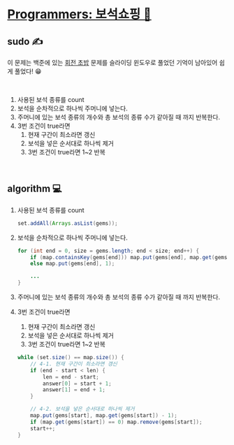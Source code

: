 # [Programmers: 보석쇼핑 💎](https://programmers.co.kr/learn/courses/30/lessons/67258)

## sudo ✍  
이 문제는 백준에 있는 [회전 초밥](https://www.acmicpc.net/problem/2531) 문제를 슬라이딩 윈도우로 풀었던 기억이 남아있어 쉽게 풀었다! 😁

<br>  

1. 사용된 보석 종류를 count
2. 보석을 순차적으로 하나씩 주머니에 넣는다.
3. 주머니에 있는 보석 종류의 개수와 총 보석의 종류 수가 같아질 때 까지 반복한다.
4. 3번 조건이 true라면
    1. 현재 구간이 최소라면 갱신
    2. 보석을 넣은 순서대로 하나씩 제거
    3. 3번 조건이 true라면 1~2 반복


<br>

## algorithm 💻 
1. 사용된 보석 종류를 count
    ```java
    set.addAll(Arrays.asList(gems));
    ```

2. 보석을 순차적으로 하나씩 주머니에 넣는다.
    ```java
    for (int end = 0, size = gems.length; end < size; end++) {
        if (map.containsKey(gems[end])) map.put(gems[end], map.get(gems[end]) + 1);
        else map.put(gems[end], 1);

        ...
    }
    ```

3. 주머니에 있는 보석 종류의 개수와 총 보석의 종류 수가 같아질 때 까지 반복한다.
4. 3번 조건이 true라면
    1. 현재 구간이 최소라면 갱신
    2. 보석을 넣은 순서대로 하나씩 제거
    3. 3번 조건이 true라면 1~2 반복

    ```java
    while (set.size() == map.size()) {
        // 4-1. 현재 구간이 최소라면 갱신
        if (end - start < len) {
            len = end - start;
            answer[0] = start + 1;
            answer[1] = end + 1;
        }

        // 4-2. 보석을 넣은 순서대로 하나씩 제거
        map.put(gems[start], map.get(gems[start]) - 1);
        if (map.get(gems[start]) == 0) map.remove(gems[start]);
        start++;
    }
    ```